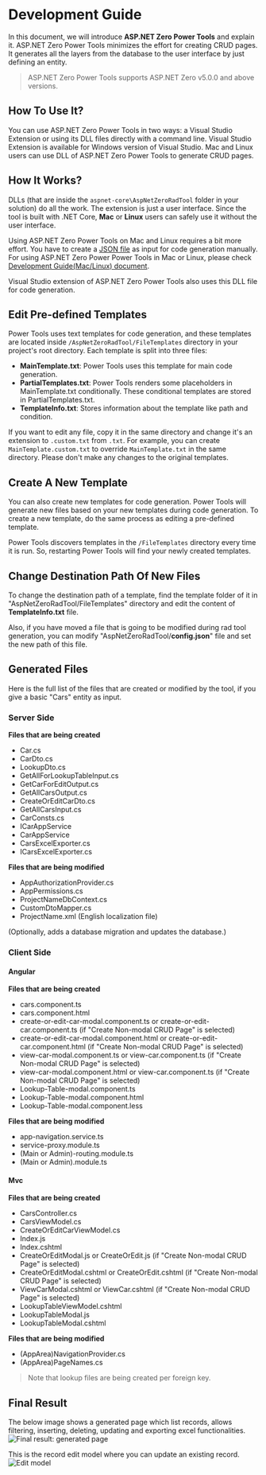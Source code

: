 # Development Guide

In this document, we will introduce **ASP.NET Zero Power Tools** and explain it. ASP.NET Zero Power Tools minimizes the effort for creating CRUD pages. It generates all the layers from the database to the user interface by just defining an entity. 

> ASP.NET Zero Power Tools supports ASP.NET Zero v5.0.0 and above versions.

## How To Use It?

You can use ASP.NET Zero Power Tools in two ways: a Visual Studio Extension or using its DLL files directly with a command line. Visual Studio Extension is available for Windows version of Visual Studio. Mac and Linux users can use DLL of ASP.NET Zero Power Tools to generate CRUD pages.

## How It Works?

DLLs (that are inside the ```aspnet-core\AspNetZeroRadTool``` folder in your solution) do all the work. The extension is just a user interface. Since the tool is built with .NET Core, **Mac** or **Linux** users can safely use it without the user interface.

Using ASP.NET Zero Power Tools on Mac and Linux requires a bit more effort. You have to create a [ JSON file](https://aspnetzero.com/Documents/Development-Guide-Rad-Tool-Mac-Linux) as input for code generation manually. For using ASP.NET Zero Power Power Tools in Mac or Linux, please check [Development Guide(Mac/Linux) document](Development-Guide-Rad-Tool-Mac-Linux).

Visual Studio extension of ASP.NET Zero Power Tools also uses this DLL file for code generation.

## Edit Pre-defined Templates

Power Tools uses text templates for code generation, and these templates are located inside ```/AspNetZeroRadTool/FileTemplates``` directory in your project's root directory. Each template is split into three files:

* **MainTemplate.txt**: Power Tools uses this template for main code generation.  
* **PartialTemplates.txt**: Power Tools renders some placeholders in MainTemplate.txt conditionally. These conditional templates are stored in PartialTemplates.txt.
* **TemplateInfo.txt**: Stores information about the template like path and condition.

If you want to edit any file, copy it in the same directory and change it's an extension to ```.custom.txt``` from ```.txt```. For example, you can create ```MainTemplate.custom.txt``` to override ```MainTemplate.txt``` in the same directory. Please don't make any changes to the original templates.

## Create A New Template

You can also create new templates for code generation. Power Tools will generate new files based on your new templates during code generation. To create a new template, do the same process as editing a pre-defined template. 

Power Tools discovers templates in the ```/FileTemplates``` directory every time it is run. So, restarting Power Tools will find your newly created templates.

## Change Destination Path Of New Files

To change the destination path of a template, find the template folder of it in "AspNetZeroRadTool/FileTemplates" directory and edit the content of **TemplateInfo.txt** file.

Also, if you have moved a file that is going to be modified during rad tool generation, you can modify "AspNetZeroRadTool/**config.json**" file and set the new path of this file.

## Generated Files

Here is the full list of the files that are created or modified by the tool, if you give a basic "Cars" entity as input.

### Server Side

**Files that are being created**

 -   Car.cs
 -   CarDto.cs
 -   LookupDto.cs
 -   GetAllForLookupTableInput.cs
 -   GetCarForEditOutput.cs
 -   GetAllCarsOutput.cs
 -   CreateOrEditCarDto.cs
 -   GetAllCarsInput.cs
 -   CarConsts.cs
 -   ICarAppService
 -   CarAppService
 -   CarsExcelExporter.cs
 -   ICarsExcelExporter.cs

**Files that are being modified**

 -   AppAuthorizationProvider.cs
 -   AppPermissions.cs
 -   ProjectNameDbContext.cs
 -   CustomDtoMapper.cs
 -   ProjectName.xml (English localization file)

 (Optionally, adds a database migration and updates the database.)


### Client Side

#### Angular

**Files that are being created**

 -   cars.component.ts
 -   cars.component.html
 -   create-or-edit-car-modal.component.ts or create-or-edit-car.component.ts (if "Create Non-modal  CRUD Page" is selected)
 -   create-or-edit-car-modal.component.html or create-or-edit-car.component.html (if "Create Non-modal  CRUD Page" is selected)
 -   view-car-modal.component.ts or view-car.component.ts (if "Create Non-modal  CRUD Page" is selected)
 -   view-car-modal.component.html or view-car.component.ts (if "Create Non-modal  CRUD Page" is selected)
 -   Lookup-Table-modal.component.ts
 -   Lookup-Table-modal.component.html
 -   Lookup-Table-modal.component.less

**Files that are being modified**

 -   app-navigation.service.ts
 -   service-proxy.module.ts
 -   (Main or Admin)-routing.module.ts
 -   (Main or Admin).module.ts

#### Mvc

**Files that are being created**

 -   CarsController.cs
 -   CarsViewModel.cs
 -   CreateOrEditCarViewModel.cs
 -   Index.js
 -   Index.cshtml
 -   CreateOrEditModal.js or CreateOrEdit.js (if "Create Non-modal  CRUD Page" is selected)
 -   CreateOrEditModal.cshtml  or CreateOrEdit.cshtml (if "Create Non-modal  CRUD Page" is selected)
 -   ViewCarModal.cshtml  or ViewCar.cshtml (if "Create Non-modal  CRUD Page" is selected)
 -   LookupTableViewModel.cshtml
 -   LookupTableModal.js
 -   LookupTableModal.cshtml

**Files that are being modified**

 -   (AppArea)NavigationProvider.cs
 -   (AppArea)PageNames.cs

>   Note that lookup files are being created per foreign key.

## Final Result

The below image shows a generated page which list records, allows filtering, inserting, deleting, updating and exporting excel functionalities.![Final result: generated page](images/RadToolCarsTable3.jpg)

This is the record edit model where you can update an existing record.
![Edit model](images/RadToolEditModal.jpg)
